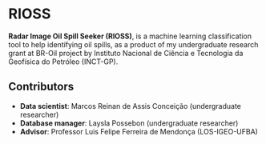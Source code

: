 # RIOSS

**Radar Image Oil Spill Seeker (RIOSS)**, is a machine learning classification tool to help identifying oil spills, as a product of my undergraduate research grant at BR-Oil project by Instituto Nacional de Ciência e Tecnologia da Geofísica do Petróleo (INCT-GP).

## Contributors

- **Data scientist**: Marcos Reinan de Assis Conceição (undergraduate researcher)
- **Database manager**: Laysla Possebon (undergraduate researcher)
- **Advisor**: Professor Luis Felipe Ferreira de Mendonça (LOS-IGEO-UFBA)
